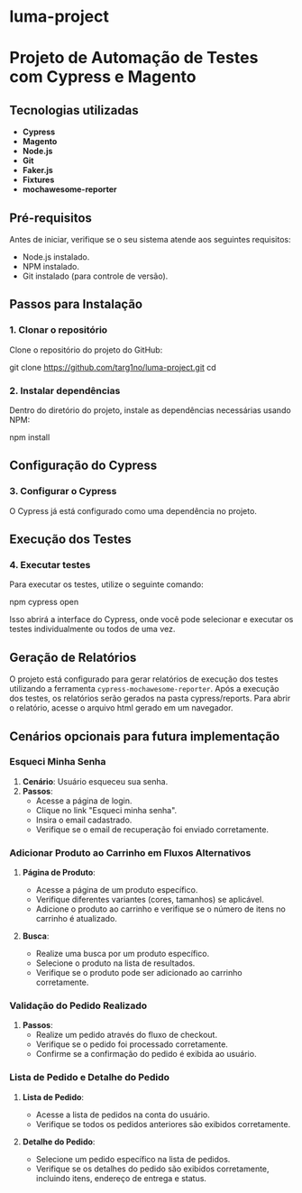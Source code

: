 # luma-project
# Projeto de Automação de Testes com Cypress e Magento

## Tecnologias utilizadas

- **Cypress**
- **Magento**
- **Node.js**
- **Git**
- **Faker.js** 
- **Fixtures** 
- **mochawesome-reporter**

## Pré-requisitos

Antes de iniciar, verifique se o seu sistema atende aos seguintes requisitos:

- Node.js instalado. 
- NPM instalado.
- Git instalado (para controle de versão).

## Passos para Instalação

### 1. Clonar o repositório

Clone o repositório do projeto do GitHub:

git clone <https://github.com/targ1no/luma-project.git>
cd <luma-project>

### 2. Instalar dependências

Dentro do diretório do projeto, instale as dependências necessárias usando NPM:

npm install

## Configuração do Cypress

### 3. Configurar o Cypress

O Cypress já está configurado como uma dependência no projeto. 

## Execução dos Testes

### 4. Executar testes

Para executar os testes, utilize o seguinte comando:

npm cypress open

Isso abrirá a interface do Cypress, onde você pode selecionar e executar os testes individualmente ou todos de uma vez.

## Geração de Relatórios

O projeto está configurado para gerar relatórios de execução dos testes utilizando a ferramenta `cypress-mochawesome-reporter`. 
Após a execução dos testes, os relatórios serão gerados na pasta cypress/reports. Para abrir o relatório, acesse o arquivo html gerado em um navegador.

## Cenários opcionais para futura implementação

### Esqueci Minha Senha

1. **Cenário**: Usuário esqueceu sua senha.
2. **Passos**:
   - Acesse a página de login.
   - Clique no link "Esqueci minha senha".
   - Insira o email cadastrado.
   - Verifique se o email de recuperação foi enviado corretamente.

### Adicionar Produto ao Carrinho em Fluxos Alternativos

1. **Página de Produto**:
   - Acesse a página de um produto específico.
   - Verifique diferentes variantes (cores, tamanhos) se aplicável.
   - Adicione o produto ao carrinho e verifique se o número de itens no carrinho é atualizado.

2. **Busca**:
   - Realize uma busca por um produto específico.
   - Selecione o produto na lista de resultados.
   - Verifique se o produto pode ser adicionado ao carrinho corretamente.

### Validação do Pedido Realizado

1. **Passos**:
   - Realize um pedido através do fluxo de checkout.
   - Verifique se o pedido foi processado corretamente.
   - Confirme se a confirmação do pedido é exibida ao usuário.

### Lista de Pedido e Detalhe do Pedido

1. **Lista de Pedido**:
   - Acesse a lista de pedidos na conta do usuário.
   - Verifique se todos os pedidos anteriores são exibidos corretamente.

2. **Detalhe do Pedido**:
   - Selecione um pedido específico na lista de pedidos.
   - Verifique se os detalhes do pedido são exibidos corretamente, incluindo itens, endereço de entrega e status.
